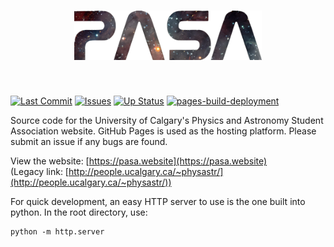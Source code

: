 <h1 align="center">
<img src="assets/media/PASALogo_HighQuality.png" width="300">
</h1><br>

[![Last Commit](https://img.shields.io/github/last-commit/UCalgaryPASA/ucalgarypasa.github.io)](https://github.com/UCalgaryPASA/ucalgarypasa.github.io/commits/master)
[![Issues](https://img.shields.io/github/issues-closed/UCalgaryPASA/ucalgarypasa.github.io)](https://github.com/UCalgaryPASA/ucalgarypasa.github.io/issues)
[![Up Status](https://img.shields.io/website?down_color=red&down_message=down&up_color=green&up_message=up&url=https%3A%2F%2Fpasa.website)](https://pasa.website)
[![pages-build-deployment](https://github.com/UCalgaryPASA/ucalgarypasa.github.io/actions/workflows/pages/pages-build-deployment/badge.svg)](https://github.com/UCalgaryPASA/ucalgarypasa.github.io/actions/workflows/pages/pages-build-deployment)


Source code for the University of Calgary's Physics and Astronomy Student Association website. GitHub Pages is used as the hosting platform. Please submit an issue if any bugs are found.

View the website: [https://pasa.website](https://pasa.website)  
(Legacy link: [http://people.ucalgary.ca/~physastr/](http://people.ucalgary.ca/~physastr/)) 

For quick development, an easy HTTP server to use is the one built into python. In the
root directory, use:
```
python -m http.server
```